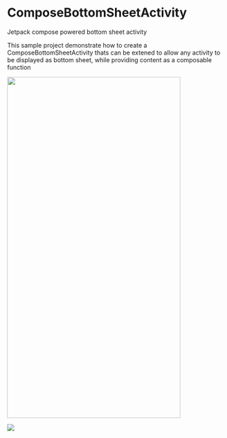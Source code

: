 # ComposeBottomSheetActivity
Jetpack compose powered bottom sheet activity

This sample project demonstrate how to create a ComposeBottomSheetActivity thats can be extened to allow any activity to be displayed as bottom sheet,
 while providing content as a composable function

<img src="[https://fullpath/assets/yourgif.gif](https://github.com/zivkesten/ComposeBottomSheetActivity/blob/master/composBottomSheet.gif)" width="400" height="790">

![](https://github.com/zivkesten/ComposeBottomSheetActivity/blob/master/composBottomSheet.gif)
